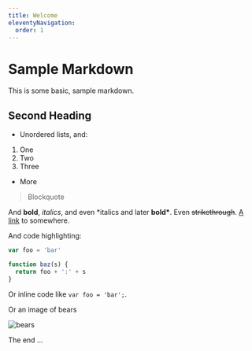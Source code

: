 ```yaml
---
title: Welcome
eleventyNavigation:
  order: 1
---
```


# Sample Markdown

This is some basic, sample markdown.

## Second Heading

- Unordered lists, and:

1. One
1. Two
1. Three

- More

> Blockquote

And **bold**, _italics_, and even \*italics and later **bold\***. Even ~~strikethrough~~. [A link](https://markdowntohtml.com) to somewhere.

And code highlighting:

```js
var foo = 'bar'

function baz(s) {
  return foo + ':' + s
}
```

Or inline code like `var foo = 'bar';`.

Or an image of bears

![bears](http://placebear.com/200/200)

The end ...
